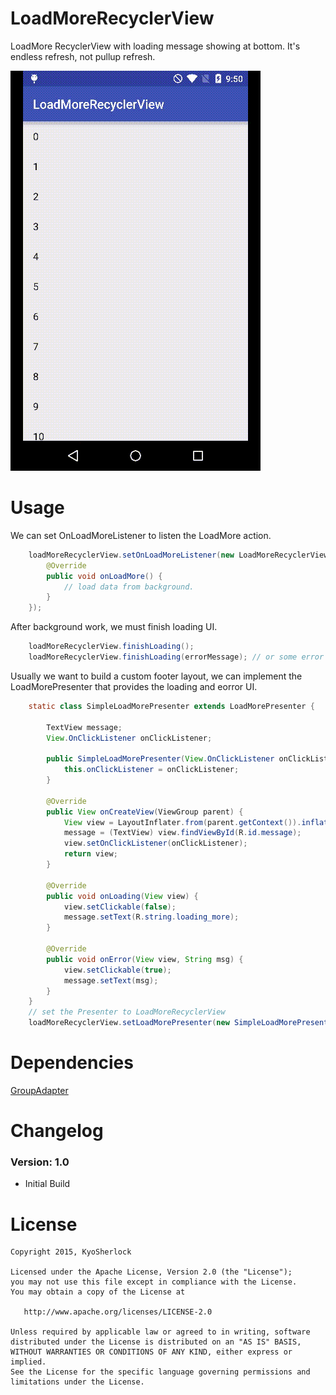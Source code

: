 # LoadMoreRecyclerView 

LoadMore RecyclerView with loading message showing at bottom. It's endless refresh, not pullup refresh.

![](https://github.com/KyoSherlock/LoadMoreRecyclerView/raw/master/screenshot//loadmore_screenshot.gif)

# Usage

We can set OnLoadMoreListener to listen the LoadMore action.

```java
	loadMoreRecyclerView.setOnLoadMoreListener(new LoadMoreRecyclerView.OnLoadMoreListener() {
		@Override
		public void onLoadMore() {
			// load data from background.
		}
	});
```
After background work, we must finish loading UI.

```java
	loadMoreRecyclerView.finishLoading();
	loadMoreRecyclerView.finishLoading(errorMessage); // or some error
```
Usually we want to build a custom footer layout, we can implement the LoadMorePresenter that provides the loading and eorror UI.

```java
	static class SimpleLoadMorePresenter extends LoadMorePresenter {

		TextView message;
		View.OnClickListener onClickListener;

		public SimpleLoadMorePresenter(View.OnClickListener onClickListener) {
			this.onClickListener = onClickListener;
		}

		@Override
		public View onCreateView(ViewGroup parent) {
			View view = LayoutInflater.from(parent.getContext()).inflate(R.layout.layout_loading_more, parent, false);
			message = (TextView) view.findViewById(R.id.message);
			view.setOnClickListener(onClickListener);
			return view;
		}

		@Override
		public void onLoading(View view) {
			view.setClickable(false);
			message.setText(R.string.loading_more);
		}

		@Override
		public void onError(View view, String msg) {
			view.setClickable(true);
			message.setText(msg);
		}
	}
	// set the Presenter to LoadMoreRecyclerView
	loadMoreRecyclerView.setLoadMorePresenter(new SimpleLoadMorePresenter(retryListener));
```
# Dependencies
[GroupAdapter](https://github.com/KyoSherlock/GroupAdapter)

# Changelog

### Version: 1.0
  * Initial Build
  
# License

    Copyright 2015, KyoSherlock
    
    Licensed under the Apache License, Version 2.0 (the "License");
    you may not use this file except in compliance with the License.
    You may obtain a copy of the License at
    
       http://www.apache.org/licenses/LICENSE-2.0
    
    Unless required by applicable law or agreed to in writing, software
    distributed under the License is distributed on an "AS IS" BASIS,
    WITHOUT WARRANTIES OR CONDITIONS OF ANY KIND, either express or implied.
    See the License for the specific language governing permissions and
    limitations under the License.